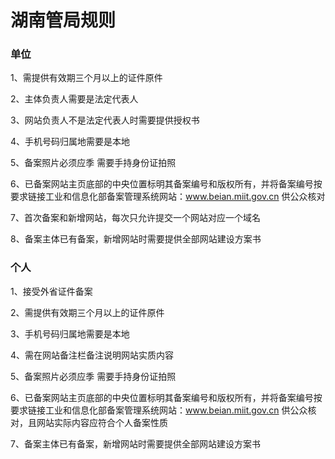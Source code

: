 

# 湖南管局规则

### 单位

1、需提供有效期三个月以上的证件原件                                                                                                              

2、主体负责人需要是法定代表人                                                                                                                                               

3、网站负责人不是法定代表人时需要提供授权书                                                                                                                 

4、手机号码归属地需要是本地                                                                                                                                    

5、备案照片必须应季    需要手持身份证拍照                                                                                                                                                                                 

6、已备案网站主页底部的中央位置标明其备案编号和版权所有，并将备案编号按要求链接工业和信息化部备案管理系统网站：www.beian.miit.gov.cn 供公众核对

7、首次备案和新增网站，每次只允许提交一个网站对应一个域名

8、备案主体已有备案，新增网站时需要提供全部网站建设方案书 

### 个人

1、接受外省证件备案                                                                                          

2、需提供有效期三个月以上的证件原件                                                                                                                        

3、手机号码归属地需要是本地                                                                                                           

4、需在网站备注栏备注说明网站实质内容                                                                                     

5、备案照片必须应季      需要手持身份证拍照                                                                                                                                                                                                 

6、已备案网站主页底部的中央位置标明其备案编号和版权所有，并将备案编号按要求链接工业和信息化部备案管理系统网站：www.beian.miit.gov.cn 供公众核对，且网站实际内容应符合个人备案性质

7、备案主体已有备案，新增网站时需要提供全部网站建设方案书